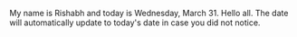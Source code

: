 My name is Rishabh and today is Wednesday, March 31. Hello all. The date will automatically update to today's date in case you did not notice.
